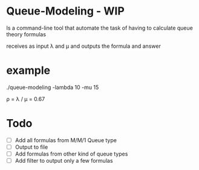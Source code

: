 Queue-Modeling - WIP
==============

Is a command-line tool that automate the task of having to calculate
queue theory formulas

receives as input  λ and μ
and outputs the formula and answer

example
=======

./queue-modeling -lambda 10 -mu 15 

ρ = λ / μ = 0.67

Todo
==========
- [ ] Add all formulas from M/M/1 Queue type
- [ ] Output to file
- [ ] Add formulas from other kind of queue types
- [ ] Add filter to output only a few formulas
